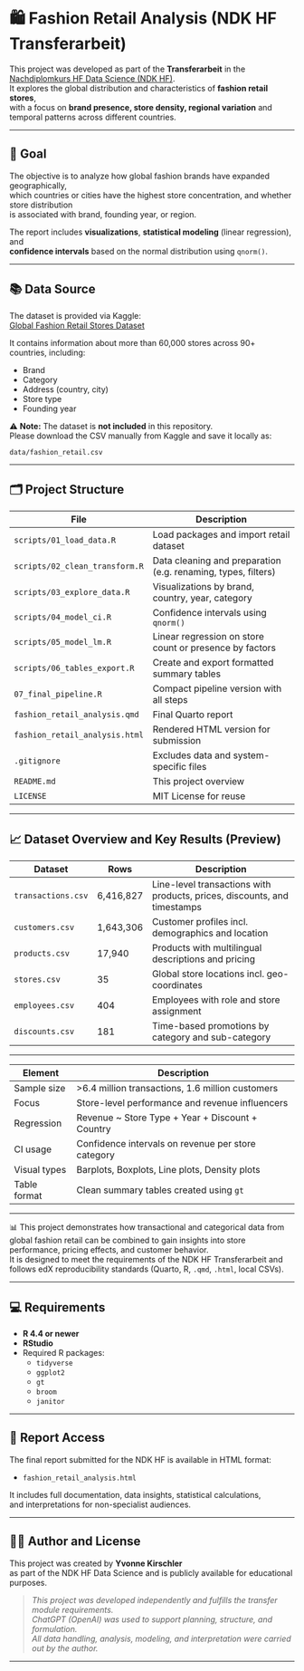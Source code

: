 # 🛍️ Fashion Retail Analysis (NDK HF Transferarbeit)

This project was developed as part of the **Transferarbeit** in the  
[Nachdiplomkurs HF Data Science (NDK HF)](https://www.ibaw.ch/bildung/weiterbildung/data-science).  
It explores the global distribution and characteristics of **fashion retail stores**,  
with a focus on **brand presence, store density, regional variation** and  
temporal patterns across different countries.

---

## 🎯 Goal

The objective is to analyze how global fashion brands have expanded geographically,  
which countries or cities have the highest store concentration, and whether store distribution  
is associated with brand, founding year, or region.

The report includes **visualizations**, **statistical modeling** (linear regression), and  
**confidence intervals** based on the normal distribution using `qnorm()`.

---

## 📚 Data Source

The dataset is provided via Kaggle:  
[Global Fashion Retail Stores Dataset](https://www.kaggle.com/datasets/ricgomes/global-fashion-retail-stores-dataset)

It contains information about more than 60,000 stores across 90+ countries, including:
- Brand
- Category
- Address (country, city)
- Store type
- Founding year

⚠️ **Note:** The dataset is **not included** in this repository.  
Please download the CSV manually from Kaggle and save it locally as:

```text
data/fashion_retail.csv
```

---

## 🗂️ Project Structure

| File                             | Description                                                   |
|----------------------------------|---------------------------------------------------------------|
| `scripts/01_load_data.R`         | Load packages and import retail dataset                       |
| `scripts/02_clean_transform.R`   | Data cleaning and preparation (e.g. renaming, types, filters) |
| `scripts/03_explore_data.R`      | Visualizations by brand, country, year, category              |
| `scripts/04_model_ci.R`          | Confidence intervals using `qnorm()`                          |
| `scripts/05_model_lm.R`          | Linear regression on store count or presence by factors       |
| `scripts/06_tables_export.R`     | Create and export formatted summary tables                    |
| `07_final_pipeline.R`            | Compact pipeline version with all steps                       |
| `fashion_retail_analysis.qmd`    | Final Quarto report                                           |
| `fashion_retail_analysis.html`   | Rendered HTML version for submission                          |
| `.gitignore`                     | Excludes data and system-specific files                       |
| `README.md`                      | This project overview                                         |
| `LICENSE`                        | MIT License for reuse                                         |

---

## 📈 Dataset Overview and Key Results (Preview)

| Dataset             | Rows       | Description                                      |
|---------------------|------------|--------------------------------------------------|
| `transactions.csv`  | 6,416,827  | Line-level transactions with products, prices, discounts, and timestamps |
| `customers.csv`     | 1,643,306  | Customer profiles incl. demographics and location |
| `products.csv`      | 17,940     | Products with multilingual descriptions and pricing |
| `stores.csv`        | 35         | Global store locations incl. geo-coordinates     |
| `employees.csv`     | 404        | Employees with role and store assignment         |
| `discounts.csv`     | 181        | Time-based promotions by category and sub-category |

---

| Element               | Description                                           |
|------------------------|-------------------------------------------------------|
| Sample size            | >6.4 million transactions, 1.6 million customers       |
| Focus                  | Store-level performance and revenue influencers        |
| Regression             | Revenue ~ Store Type + Year + Discount + Country      |
| CI usage               | Confidence intervals on revenue per store category     |
| Visual types           | Barplots, Boxplots, Line plots, Density plots          |
| Table format           | Clean summary tables created using `gt`               |

---

📊 This project demonstrates how transactional and categorical data from global fashion retail can be combined to gain insights into store performance, pricing effects, and customer behavior.  
It is designed to meet the requirements of the NDK HF Transferarbeit and follows edX reproducibility standards (Quarto, R, `.qmd`, `.html`, local CSVs).

---

## 💻 Requirements

- **R 4.4 or newer**  
- **RStudio**  
- Required R packages:  
  - `tidyverse`  
  - `ggplot2`  
  - `gt`  
  - `broom`  
  - `janitor`

---

## 📄 Report Access

The final report submitted for the NDK HF is available in HTML format:

- `fashion_retail_analysis.html`

It includes full documentation, data insights, statistical calculations,  
and interpretations for non-specialist audiences.

---

## 👩‍💻 Author and License

This project was created by **Yvonne Kirschler**  
as part of the NDK HF Data Science and is publicly available for educational purposes.

> _This project was developed independently and fulfills the transfer module requirements.  
> ChatGPT (OpenAI) was used to support planning, structure, and formulation.  
> All data handling, analysis, modeling, and interpretation were carried out by the author._

---